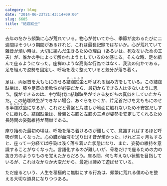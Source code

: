 ```yaml
---
category: blog
date: "2014-06-23T21:43:14+09:00"
slug: 6685
title: "結跏趺坐"
---
```


去年の冬から頻繁に心が荒れている。物心が付いてから、季節が変わるたびに二週間はそういう期間があるけれど、これは最長記録ではないか。心が荒れていて雑音が煩い時は、大切に編んだ生きるための理由（あるいは、死なないための工夫）が、誰かの手によって解かれようとしているのを感じる。そんな時、足を組んで座るようになった。座禅のような高尚な行為ではなく、我流の何かである。足を組んで姿勢を固定し、呼吸を浅く整えていると気分が落ち着く。

足は、両足首を太ももにのせる<ruby>結跏趺坐<rt>けっかふざ</rt></ruby>と呼ばれる組み方をしている。この結跏趺坐は、膝や足首の柔軟性が必要だから、最初からできる人は少ないように思う。僕ができるのは、中学時代に結跏趺坐ができる友だちの真似をしていたからだ。この結跏趺坐ができない場合、あぐらをかくか、片足首だけを太ももにのせる<ruby>半跏趺坐<rt>はんかふざ</rt></ruby>になるが、これだと骨盤と片膝しか地面に触れないため不安定だしすぐに疲れる。結跏趺坐は、骨盤と右膝と左膝の三点が姿勢を安定してくれるため長時間の姿勢維持が簡単である。

座り始めた最初の頃は、呼吸を落ち着けるのが難しくて、意識すればするほど呼吸が苦しくなった。心の臓が血液を送り出す音が煩かった。けれど三ヶ月もすると、座って一分経てば呼吸は浅く落ち着いた状態になり、また、姿勢の維持を意識することがなくなった。言語化するのが難しいが、骨格だけで座るための力の抜き方のようなものを覚えたからだろう。座る間、何も考えない状態を目指しているが、これはなかなか大変だから、最近は諦めて遊ばせている。

ただ座るという、人生を積極的に無駄にする行為は、頻繁に荒れる僕の心を整える大切な道具になりつつある。
